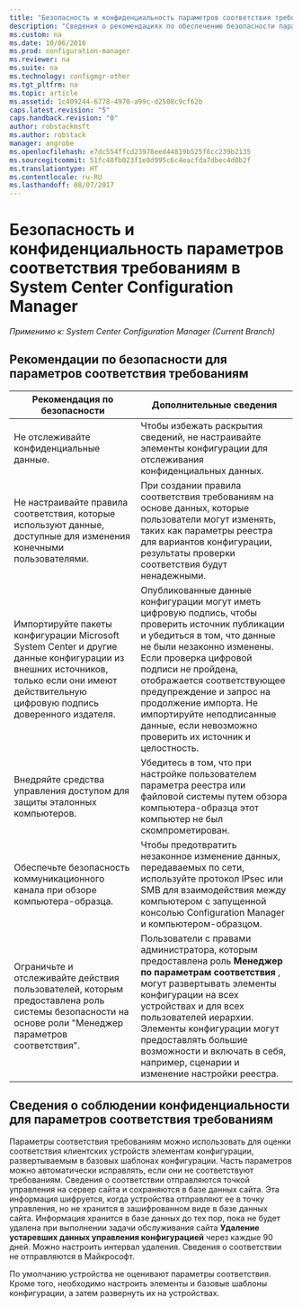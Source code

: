```yaml
---
title: "Безопасность и конфиденциальность параметров соответствия требованиям | Документы Майкрософт"
description: "Сведения о рекомендациях по обеспечению безопасности параметров соответствия требованиям в System Center Configuration Manager."
ms.custom: na
ms.date: 10/06/2016
ms.prod: configuration-manager
ms.reviewer: na
ms.suite: na
ms.technology: configmgr-other
ms.tgt_pltfrm: na
ms.topic: article
ms.assetid: 1c409244-6778-4970-a99c-d2508c9cf62b
caps.latest.revision: "5"
caps.handback.revision: "0"
author: robstackmsft
ms.author: robstack
manager: angrobe
ms.openlocfilehash: e7dc554ffcd23978eed44819b525f6cc239b2135
ms.sourcegitcommit: 51fc48fb023f1e8d995c6c4eacfda7dbec4d0b2f
ms.translationtype: HT
ms.contentlocale: ru-RU
ms.lasthandoff: 08/07/2017
---
```

# <a name="security-and-privacy-for-compliance-settings-in-system-center-configuration-manager"></a>Безопасность и конфиденциальность параметров соответствия требованиям в System Center Configuration Manager

*Применимо к: System Center Configuration Manager (Current Branch)*


## <a name="security-best-practices-for-compliance-settings"></a>Рекомендации по безопасности для параметров соответствия требованиям  

|Рекомендация по безопасности|Дополнительные сведения|  
|----------------------------|----------------------|  
|Не отслеживайте конфиденциальные данные.|Чтобы избежать раскрытия сведений, не настраивайте элементы конфигурации для отслеживания конфиденциальных данных.|  
|Не настраивайте правила соответствия, которые используют данные, доступные для изменения конечными пользователями.|При создании правила соответствия требованиям на основе данных, которые пользователи могут изменять, таких как параметры реестра для вариантов конфигурации, результаты проверки соответствия будут ненадежными.|  
|Импортируйте пакеты конфигурации Microsoft System Center и другие данные конфигурации из внешних источников, только если они имеют действительную цифровую подпись доверенного издателя.|Опубликованные данные конфигурации могут иметь цифровую подпись, чтобы проверить источник публикации и убедиться в том, что данные не были незаконно изменены. Если проверка цифровой подписи не пройдена, отображается соответствующее предупреждение и запрос на продолжение импорта. Не импортируйте неподписанные данные, если невозможно проверить их источник и целостность.|  
|Внедряйте средства управления доступом для защиты эталонных компьютеров.|Убедитесь в том, что при настройке пользователем параметра реестра или файловой системы путем обзора компьютера-образца этот компьютер не был скомпрометирован.|  
|Обеспечьте безопасность коммуникационного канала при обзоре компьютера-образца.|Чтобы предотвратить незаконное изменение данных, передаваемых по сети, используйте протокол IPsec или SMB для взаимодействия между компьютером с запущенной консолью Configuration Manager и компьютером-образцом.|  
|Ограничьте и отслеживайте действия пользователей, которым предоставлена роль системы безопасности на основе роли "Менеджер параметров соответствия".|Пользователи с правами администратора, которым предоставлена роль **Менеджер по параметрам соответствия** , могут развертывать элементы конфигурации на всех устройствах и для всех пользователей иерархии. Элементы конфигурации могут предоставлять большие возможности и включать в себя, например, сценарии и изменение настройки реестра.|  

## <a name="privacy-information-for-compliance-settings"></a>Сведения о соблюдении конфиденциальности для параметров соответствия требованиям  
 Параметры соответствия требованиям можно использовать для оценки соответствия клиентских устройств элементам конфигурации, развертываемым в базовых шаблонах конфигурации. Часть параметров можно автоматически исправлять, если они не соответствуют требованиям. Сведения о соответствии отправляются точкой управления на сервер сайта и сохраняются в базе данных сайта. Эта информация шифруется, когда устройства отправляют ее в точку управления, но не хранится в зашифрованном виде в базе данных сайта. Информация хранится в базе данных до тех пор, пока не будет удалена при выполнении задачи обслуживания сайта **Удаление устаревших данных управления конфигурацией** через каждые 90 дней. Можно настроить интервал удаления. Сведения о соответствии не отправляются в Майкрософт.  

 По умолчанию устройства не оценивают параметры соответствия. Кроме того, необходимо настроить элементы и базовые шаблоны конфигурации, а затем развернуть их на устройствах.  
